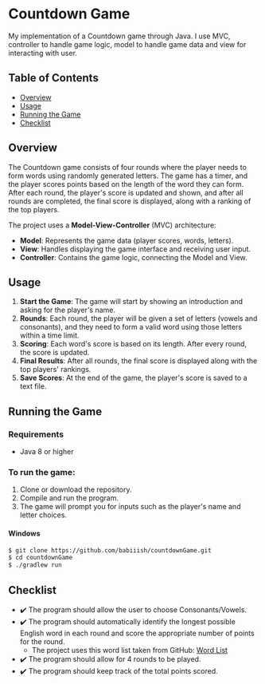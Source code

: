 # Countdown Game
My implementation of a Countdown game through Java. I use MVC, controller to handle game logic, model to handle game data and view for interacting with user.

## Table of Contents
- [Overview](#overview)
- [Usage](#usage)
- [Running the Game](#running-the-game)
- [Checklist](#checklist)

## Overview

The Countdown game consists of four rounds where the player needs to form words using randomly generated letters. 
The game has a timer, and the player scores points based on the length of the word they can form. 
After each round, the player's score is updated and shown, and after all rounds are completed, the final score is displayed, 
along with a ranking of the top players.

The project uses a **Model-View-Controller** (MVC) architecture:
- **Model**: Represents the game data (player scores, words, letters).
- **View**: Handles displaying the game interface and receiving user input.
- **Controller**: Contains the game logic, connecting the Model and View.

## Usage

1. **Start the Game**: The game will start by showing an introduction and asking for the player's name.
2. **Rounds**: Each round, the player will be given a set of letters (vowels and consonants), and they need to form a valid word using those letters within a time limit.
3. **Scoring**: Each word's score is based on its length. After every round, the score is updated.
4. **Final Results**: After all rounds, the final score is displayed along with the top players' rankings.
5. **Save Scores**: At the end of the game, the player's score is saved to a text file.

## Running the Game

### Requirements
- Java 8 or higher

### To run the game:
1. Clone or download the repository.
2. Compile and run the program.
3. The game will prompt you for inputs such as the player's name and letter choices.

#### Windows
```bash
$ git clone https://github.com/babiiish/countdownGame.git
$ cd countdownGame
$ ./gradlew run
```

## Checklist
- ✔️ The program should allow the user to choose Consonants/Vowels.
- ✔️ The program should automatically identify the longest possible English word in each round and score the appropriate number of points for the round.
  - The project uses this word list taken from GitHub: [Word List](https://github.com/dwyl/english-words/blob/master/words_alpha.txt)
- ✔️ The program should allow for 4 rounds to be played.
- ✔️ The program should keep track of the total points scored.

